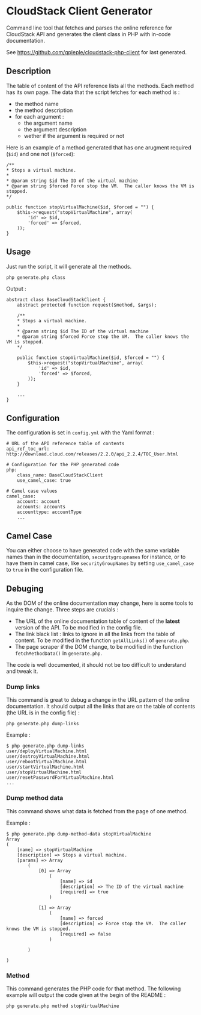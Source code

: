 CloudStack Client Generator
===========================

Command line tool that fetches and parses the online reference for CloudStack API and generates the client class in PHP with in-code documentation. 

See https://github.com/qpleple/cloudstack-php-client for last generated.

Description
-----------

The table of content of the API reference lists all the methods. Each method has its own page. The data that the script fetches for each method is :

* the method name
* the method description
* for each argument :
  * the argument name
  * the argument description
  * wether if the argument is required or not
  
Here is an example of a method generated that has one arugment required (`$id`) and one not (`$forced`):

    /**
    * Stops a virtual machine.
    *
    * @param string $id The ID of the virtual machine
    * @param string $forced Force stop the VM.  The caller knows the VM is stopped.
    */
    
    public function stopVirtualMachine($id, $forced = "") {
        $this->request("stopVirtualMachine", array(
            'id' => $id,
            'forced' => $forced,
        ));
    }
    
Usage
-----
Just run the script, it will generate all the methods.

    php generate.php class

Output :

    abstract class BaseCloudStackClient {
        abstract protected function request($method, $args);
    
        /**
        * Stops a virtual machine.
        *
        * @param string $id The ID of the virtual machine
        * @param string $forced Force stop the VM.  The caller knows the VM is stopped.
        */
        
        public function stopVirtualMachine($id, $forced = "") {
            $this->request("stopVirtualMachine", array(
                'id' => $id,
                'forced' => $forced,
            ));
        }
    
        ...
    }

Configuration
-------------

The configuration is set in `config.yml` with the Yaml format :

    # URL of the API reference table of contents
    api_ref_toc_url: http://download.cloud.com/releases/2.2.0/api_2.2.4/TOC_User.html
    
    # Configuration for the PHP generated code
    php:
        class_name: BaseCloudStackClient
        use_camel_case: true
    
    # Camel case values
    camel_case:
        account: account
        accounts: accounts
        accounttype: accountType
        ...
        
Camel Case
----------
You can either choose to have generated code with the same variable names than in the documentation, `securitygroupnames` for instance, or to have them in camel case, like `securityGroupNames` by setting `use_camel_case` to `true` in the configuration file.

Debuging
--------

As the DOM of the online documentation may change, here is some tools to inquire the change. Three steps are crucials :

* The URL of the online documentation table of content of the **latest** version of the API. To be modified in the config file.
* The link black list : links to ignore in all the links from the table of content. To be modified in the function `getAllLinks()` of `generate.php`.
* The page scraper if the DOM change, to be modified in the function `fetchMethodData()` in `generate.php`.

The code is well documented, it should not be too difficult to understand and tweak it.

### Dump links ###
This command is great to debug a change in the URL pattern of the online documentation. It should output all the links that are on the table of contents (the URL is in the config file) :

    php generate.php dump-links
    
Example :

    $ php generate.php dump-links
    user/deployVirtualMachine.html
    user/destroyVirtualMachine.html
    user/rebootVirtualMachine.html
    user/startVirtualMachine.html
    user/stopVirtualMachine.html
    user/resetPasswordForVirtualMachine.html
    ...


### Dump method data ###
This command shows what data is fetched from the page of one method.

Example :

    $ php generate.php dump-method-data stopVirtualMachine
    Array
    (
        [name] => stopVirtualMachine
        [description] => Stops a virtual machine.
        [params] => Array
            (
                [0] => Array
                    (
                        [name] => id
                        [description] => The ID of the virtual machine
                        [required] => true
                    )
    
                [1] => Array
                    (
                        [name] => forced
                        [description] => Force stop the VM.  The caller knows the VM is stopped.
                        [required] => false
                    )
    
            )
    
    )

### Method ###
This command generates the PHP code for that method. The following example will output the code given at the begin of the README :

    php generate.php method stopVirtualMachine
